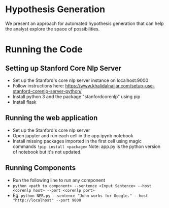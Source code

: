 # Hypothesis Generation
We present an approach for automated hypothesis generation that can help the analyst explore the space of possibilities.

# Running the Code 

## Setting up Stanford Core Nlp Server

* Set up the Stanford's core nlp server instance on localhost:9000
* Follow instructions here: https://www.khalidalnajjar.com/setup-use-stanford-corenlp-server-python/
* Install python 3 and the package "stanfordcorenlp" using pip
* Install flask

## Running the web application

* Set up the Stanford's core nlp server
* Open jupyter and run each cell in the app.ipynb notebook
* Install missing packages imported in the first cell using magic commands `!pip install <package>`
Note: app.py is the python version of notebook but it's not updated.

## Running Components

* Run the following line to run any component
* `python <path to component> --sentence <Input Sentence> --host <corenlp host> --port <corenlp port>`
* Eg. `python NER.py --sentence "John works for Google." --host "http://localhost" --port 9000`
